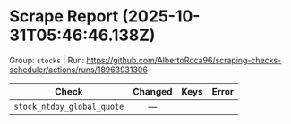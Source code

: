 # Scrape Report (2025-10-31T05:46:46.138Z)

Group: `stocks`  |  Run: https://github.com/AlbertoRoca96/scraping-checks-scheduler/actions/runs/18963931306

| Check | Changed | Keys | Error |
|---|:---:|:--|:--|
| `stock_ntdoy_global_quote` | — |  |  |

